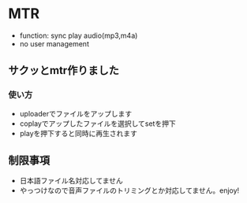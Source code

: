 # MTR
- function: sync play audio(mp3,m4a)
- no user management

## サクッとmtr作りました

### 使い方

- uploaderでファイルをアップします
- coplayでアップしたファイルを選択してsetを押下
- playを押下すると同時に再生されます

## 制限事項

- 日本語ファイル名対応してません
- やっつけなので音声ファイルのトリミングとか対応してません。enjoy!
